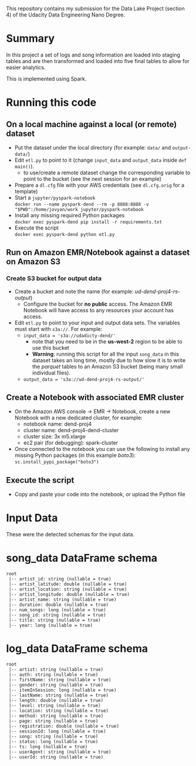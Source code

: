 This repository contains my submission for the Data Lake Project (section 4) of the Udacity Data Engineering Nano Degree.

# Summary
In this project a set of logs and song information are loaded into staging tables and are then transformed and loaded into five final tables to allow for easier analytics.

This is implemented using Spark.

# Running this code
## On a local machine against a local (or remote) dataset
* Put the dataset under the local directory (for example: `data/` and `output-data/`)
* Edit `etl.py` to point to it (change `input_data` and `output_data` inside `def main()`).
  * to use/create a remote dataset change the corresponding variable to point to the bucket (see the next session for an example)
* Prepare a `dl.cfg` file with your AWS credentials (see `dl.cfg.orig` for a template)
* Start a `jupyter/pyspark-notebook`  
`docker run --name pyspark-dend --rm -p 8888:8888 -v "$PWD":/home/jovyan/work jupyter/pyspark-notebook`
* Install any missing required Python packages  
`docker exec pyspark-dend pip install -r requirements.txt`
* Execute the script  
`docker exec pyspark-dend python etl.py`


## Run on Amazon EMR/Notebook against a dataset on Amazon S3
### Create S3 bucket for output data
* Create a bucket and note the name (for example: _ud-dend-proj4-rs-output_)
  * Configure the bucket for **no public** access. The Amazon EMR Notebook will have access to any resources your account has access.
* Edit `etl.py` to point to your input and output data sets. The variables must start with `s3a://`. For example:
  * `input_data = 's3a://udadicty-dend/'`
    * note that you need to be in the **us-west-2** region to be able to use this bucket
    * **Warning**: running this script for all the input `song_data` in this dataset takes an long time, mostly due to how slow it is to write the _parquet_ tables to an Amazon S3 bucket (being many small individual files).
  * `output_data = 's3a://ud-dend-proj4-rs-output/'`


## Create a Notebook with associated EMR cluster
* On the Amazon AWS console -> EMR -> Notebook, create a new Notebook with a new dedicated cluster, for example:
  * notebook name: dend-proj4
  * cluster name: dend-proj4-dend-cluster
  * cluster size: 3x m5.xlarge
  * ec2 pair (for debugging): spark-cluster
* Once connected to the notebook you can use the following to install any missing Python packages (in this example _boto3_): `sc.install_pypi_package("boto3")`

## Execute the script
* Copy and paste your code into the notebook, or upload the Python file

# Input Data 
These were the detected schemas for the input data.

# song_data DataFrame schema
```
root                                                                            
 |-- artist_id: string (nullable = true)
 |-- artist_latitude: double (nullable = true)
 |-- artist_location: string (nullable = true)
 |-- artist_longitude: double (nullable = true)
 |-- artist_name: string (nullable = true)
 |-- duration: double (nullable = true)
 |-- num_songs: long (nullable = true)
 |-- song_id: string (nullable = true)
 |-- title: string (nullable = true)
 |-- year: long (nullable = true)
```

# log_data DataFrame schema
```
root
 |-- artist: string (nullable = true)
 |-- auth: string (nullable = true)
 |-- firstName: string (nullable = true)
 |-- gender: string (nullable = true)
 |-- itemInSession: long (nullable = true)
 |-- lastName: string (nullable = true)
 |-- length: double (nullable = true)
 |-- level: string (nullable = true)
 |-- location: string (nullable = true)
 |-- method: string (nullable = true)
 |-- page: string (nullable = true)
 |-- registration: double (nullable = true)
 |-- sessionId: long (nullable = true)
 |-- song: string (nullable = true)
 |-- status: long (nullable = true)
 |-- ts: long (nullable = true)
 |-- userAgent: string (nullable = true)
 |-- userId: string (nullable = true)
```

